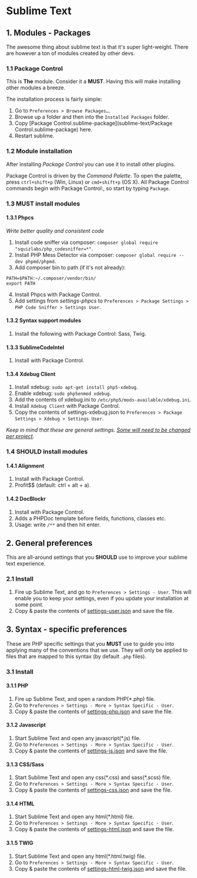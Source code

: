 # Sublime Text

## 1. Modules - Packages
The awesome thing about sublime text is that it's super light-weight.
There are however a ton of modules created by other devs.

### 1.1 Package Control
This is **The** module. Consider it a **MUST**.
Having this will make installing other modules a breeze.

The installation process is fairly simple:

1. Go to ```Preferences > Browse Packages…```.
2. Browse up a folder and then into the ```Installed Packages``` folder.
3. Copy [Package Control.sublime-package](sublime-text/Package Control.sublime-package) here.
4. Restart sublime.

### 1.2 Module installation
After installing *Package Control* you can use it to install other plugins.

Package Control is driven by the *Command Palette*.
To open the palette, press ```ctrl+shift+p``` (Win, Linux) or ```cmd+shift+p``` (OS X).
All Package Control commands begin with Package Control:, so start by typing ```Package```.

### 1.3 MUST install modules
#### 1.3.1 Phpcs
*Write better quality and consistent code*  

1. Install code sniffer via composer: ```composer global require "squizlabs/php_codesniffer=*"```.
2. Install PHP Mess Detector via composer: ```composer global require --dev phpmd/phpmd```.
3. Add composer bin to path (if it's not already):

```
PATH=$PATH:~/.composer/vendor/bin/
export PATH
```
4. Install Phpcs with Package Control.
5. Add settings from *settings-phpcs* to ```Preferences > Package Settings > PHP Code Sniffer > Settings User```.

#### 1.3.2 Syntax support modules
1. Install the following with Package Control: Sass, Twig.

#### 1.3.3 SublimeCodeIntel
1. Install with Package Control.

#### 1.3.4 Xdebug Client
1. Install xdebug: ```sudo apt-get install php5-xdebug```.
2. Enable xdebug: ```sudo php5enmod xdebug```.
3. Add the contents of xdebug.ini to ```/etc/php5/mods-available/xdebug.ini```.
4. Install ```Xdebug Client``` with Package Control.
5. Copy the contents of settings-xdebug.json to ```Preferences > Package Settings > Xdebug > Settings User```.

*Keep in mind that these are general settings.*
*[Some will need to be changed per project](https://github.com/martomo/SublimeTextXdebug).*

### 1.4 SHOULD install modules
#### 1.4.1 Alignment
1. Install with Package Control.
2. Profit$$ (default: ctrl + alt + a).

#### 1.4.2 DocBlockr
1. Install with Package Control.
2. Adds a PHPDoc template before fields, functions, classes etc.
3. Usage: write ```/**``` and then hit enter.

## 2. General preferences
This are all-around settings that you **SHOULD** use to improve your sublime text experience.

### 2.1 Install
1. Fire up Sublime Text, and go to ```Preferences > Settings - User```.
   This will enable you to keep your settings, even if you update your installation at some point.
2. Copy & paste the contents of [settings-user.json](sublime-text/settings-user.json) and save the file.


## 3. Syntax - specific preferences
These are PHP specific settings that you **MUST** use to guide you into applying many of the conventions that we use.
They will only be applied to files that are mapped to this syntax (by default ```.php``` files).

### 3.1 Install

#### 3.1.1 PHP
1. Fire up Sublime Text, and open a random PHP(\*.php) file.
2. Go to ```Preferences > Settings - More > Syntax Specific - User```.
2. Copy & paste the contents of [settings-php.json](sublime-text/settings-php.json) and save the file.

#### 3.1.2 Javascript
1. Start Sublime Text and open any javascript(\*.js) file.
2. Go to ```Preferences > Settings - More > Syntax Specific - User```.
3. Copy & paste the contents of [settings-js.json](sublime-text/settings-js.json) and save the file.

#### 3.1.3 CSS/Sass
1. Start Sublime Text and open any css(\*.css) and sass(\*.scss) file.
2. Go to ```Preferences > Settings - More > Syntax Specific - User```.
3. Copy & paste the contents of [settings-css.json](sublime-text/settings-css.json) and save the file.

#### 3.1.4 HTML
1. Start Sublime Text and open any html(\*.html) file.
2. Go to ```Preferences > Settings - More > Syntax Specific - User```.
3. Copy & paste the contents of [settings-html.json](sublime-text/settings-html.json) and save the file.

#### 3.1.5 TWIG
1. Start Sublime Text and open any html(\*.html.twig) file.
2. Go to ```Preferences > Settings - More > Syntax Specific - User```.
3. Copy & paste the contents of [settings-html-twig.json](sublime-text/settings-html-twig.json) and save the file.


